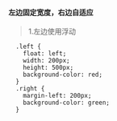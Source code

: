 #### 左边固定宽度，右边自适应
> 1.左边使用浮动 
```
  .left {
    float: left;
    width: 200px;
    height: 500px;
    background-color: red;
  }
  .right {
    margin-left: 200px;
    background-color: green;
  }
```


